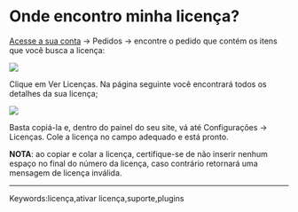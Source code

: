 # Onde encontro minha licença?

[Acesse a sua conta](http://fernandoacosta.net/minha-conta/) -> Pedidos -> encontre o pedido que contém os itens que você busca a licença:

[![](https://s3-eu-west-1.amazonaws.com/cdn.supporthero.io/article/2624/c525160e-0c2a-4875-a1ac-98699dd9bd2f.png)](https://s3-eu-west-1.amazonaws.com/cdn.supporthero.io/article/2624/c525160e-0c2a-4875-a1ac-98699dd9bd2f.png)

Clique em Ver Licenças. Na página seguinte você encontrará todos os detalhes da sua licença;

[![](https://s3-eu-west-1.amazonaws.com/cdn.supporthero.io/article/2624/ce893f62-1891-4b21-ad35-02d1e714f31a.png)](https://s3-eu-west-1.amazonaws.com/cdn.supporthero.io/article/2624/ce893f62-1891-4b21-ad35-02d1e714f31a.png)

Basta copiá-la e, dentro do painel do seu site, vá até Configurações -> Licenças. Cole a licença no campo adequado e está pronto.

**NOTA**: ao copiar e colar a licença, certifique-se de não inserir nenhum espaço no final do número da licença, caso contrário retornará uma mensagem de licença inválida. 

___

Keywords:licença,ativar licença,suporte,plugins